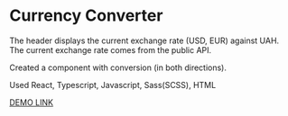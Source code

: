 # Currency Converter

The header displays the current exchange rate (USD, EUR) against UAH.
The current exchange rate comes from the public API.

Created a component with conversion (in both directions).

Used React, Typescript, Javascript, Sass(SCSS), HTML

[DEMO LINK]( https://obordiug.github.io/currency-converter/)
